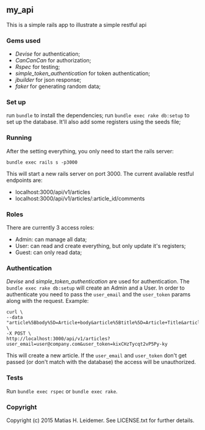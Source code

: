 ## my_api

This is a simple rails app to illustrate a simple restful api

### Gems used

- _Devise_ for authentication;
- _CanCanCan_ for authorization;
- _Rspec_ for testing;
- _simple_token_authentication_ for token authentication;
- _jbuilder_ for json response;
- _faker_ for generating random data;

### Set up

run `bundle` to install the dependencies;
run `bundle exec rake db:setup` to set up the database. It'll also add some registers using the seeds file;

### Running

After the setting everything, you only need to start the rails server:

```
bundle exec rails s -p3000
```

This will start a new rails server on port 3000. The current available restful endpoints are:

- localhost:3000/api/v1/articles
- localhost:3000/api/v1/articles/:article_id/comments

### Roles

There are currently 3 access roles:

- Admin: can manage all data;
- User: can read and create everything, but only update it's registers;
- Guest: can only read data;

### Authentication

_Devise_ and _simple_token_authentication_ are used for authentication. The `bundle exec rake db:setup` will create an Admin and a User. In order to authenticate you need to pass the `user_email` and the `user_token` params along with the request. Example:

```
curl \
--data "article%5Bbody%5D=Article+body&article%5Btitle%5D=Article+Title&article%5Buser_id%5D=1" \
-X POST \
http://localhost:3000/api/v1/articles?user_email=user@company.com&user_token=kixCHzTycqt2vP5Py-ky
```

This will create a new article. If the `user_email` and `user_token` don't get passed (or don't match with the database) the access will be unauthorized.

### Tests

Run `bundle exec rspec` or `bundle exec rake`.

### Copyright

Copyright (c) 2015 Matias H. Leidemer. See LICENSE.txt for further details.

